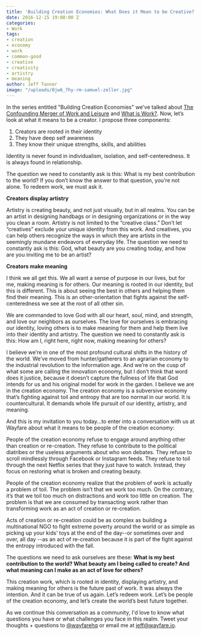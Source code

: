 ```yaml
---
title: 'Building Creation Economies: What Does it Mean to be Creative?'
date: 2016-12-15 19:08:00 Z
categories:
- Work
tags:
- creation
- economy
- work
- common-good
- creative
- creativity
- artistry
- meaning
author: Jeff Tanner
image: "/uploads/0jw6_7hy-rm-samuel-zeller.jpg"
---
```


In the series entitled "Building Creation Economies" we've talked about [The Confounding Merger of Work and Leisure](/stories/2016/12/02/the-confounding-merger-of-work-and-leisure/) and [What is Work?](/stories/2016/12/09/building-creation-economies-what-is-work/). Now, let’s look at what it means to be a creator. I propose three components:
1. Creators are rooted in their identity
2. They have deep self awareness
3. They know their unique strengths, skills, and abilities

Identity is never found in individualism, isolation, and self-centeredness. It is always found in relationship.

The question we need to constantly ask is this: What is my best contribution to the world? If you don’t know the answer to that question, you’re not alone. To redeem work, we must ask it.
<!-- more -->

**Creators display artistry**

Artistry is creating beauty, and not just visually, but in all realms. You can be an artist in designing handbags or in designing organizations or in the way you clean a room. Artistry is not limited to the “creative class.” Don’t let “creatives” exclude your unique identity from this work. And creatives, you can help others recognize the ways in which they are artists in the seemingly mundane endeavors of everyday life. The question we need to constantly ask is this: God, what beauty are you creating today, and how are you inviting me to be an artist?

**Creators make meaning**

I think we all get this. We all want a sense of purpose in our lives, but for me, making meaning is for others. Our meaning is rooted in our identity, but this is different. This is about seeing the best in others and helping them find their meaning.
This is an other-orientation that fights against the self-centeredness we see at the root of all other sin. 

We are commanded to love God with all our heart, soul, mind, and strength, and love our neighbors as ourselves. The love for ourselves is embracing our identity, loving others is to make meaning for them and help them live into their identity and artistry. 
The question we need to constantly ask is this: How am I, right here, right now, making meaning for others?

I believe we’re in one of the most profound cultural shifts in the history of the world. We’ve moved from hunter/gatherers to an agrarian economy to the industrial revolution to the information age. And we’re on the cusp of what some are calling the innovation economy, but I don’t think that word does it justice, because it doesn’t capture the fullness of life that God intends for us and his original model for work in the garden. I believe we are in the creation economy. The creation economy is a subversive economy that’s fighting against toil and entropy that are too normal in our world. It is countercultural. It demands whole life pursuit of our identity, artistry, and meaning.

And this is my invitation to you today...to enter into a conversation with us at Wayfare about what it means to be people of the creation economy: 

People of the creation economy refuse to engage around anything other than creation or re-creation. They refuse to contribute to the political diatribes or the useless arguments about who won debates. They refuse to scroll mindlessly through Facebook or Instagram feeds. They refuse to toil through the next Netflix series that they just have to watch. Instead, they focus on restoring what is broken and creating beauty. 

People of the creation economy realize that the problem of work is actually a problem of toil. The problem isn’t that we work too much. On the contrary, it’s that we toil too much on distractions and work too little on creation. The problem is that we are consumed by transacting work rather than transforming work as an act of creation or re-creation. 

Acts of creation or re-creation could be as complex as building a multinational NGO to fight extreme poverty around the world or as simple as picking up your kids’ toys at the end of the day--or sometimes over and over, all day --as an act of re-creation because it is part of the fight against the entropy introduced with the fall.

The questions we need to ask ourselves are these: **What is my best contribution to the world? What beauty am I being called to create? And what meaning can I make as an act of love for others?**

This creation work, which is rooted in identity, displaying artistry, and making meaning for others is the future past of work. It was always the intention. And it can be true of us again. Let’s redeem work. Let’s be people of the creation economy, and let’s create the world’s best future together.

As we continue this conversation as a community, I'd love to know what questions you have or what challenges you face in this realm. Tweet your thoughts + questions to [@wayfarehq](http://twitter.com/wayfarehq) or email me at [jeff@wayfare.io](mailto:jeff@wayfare.io).